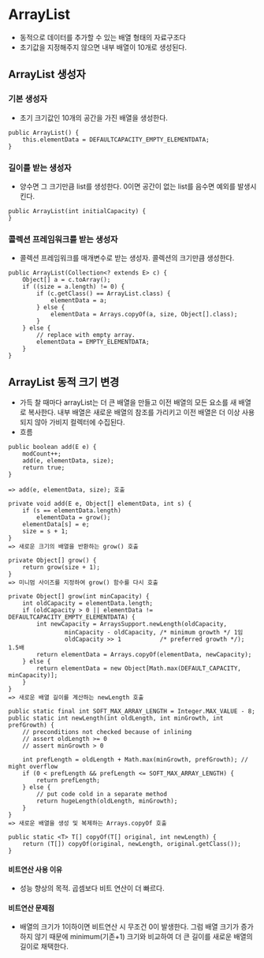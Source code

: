 # ArrayList
- 동적으로 데이터를 추가할 수 있는 배열 형태의 자료구조다
- 초기값을 지정해주지 않으면 내부 배열이 10개로 생성된다.

## ArrayList 생성자
### 기본 생성자
- 초기 크기값인 10개의 공간을 가진 배열을 생성한다.
```
public ArrayList() {
    this.elementData = DEFAULTCAPACITY_EMPTY_ELEMENTDATA;
}
```
### 길이를 받는 생성자
- 양수면 그 크기만큼 list를 생성한다. 0이면 공간이 없는 list를 음수면 예외를 발생시킨다.
```
public ArrayList(int initialCapacity) {
}
```
### 콜렉션 프레임워크를 받는 생성자
- 콜렉션 프레임워크를 매개변수로 받는 생성자. 콜렉션의 크기만큼 생성한다.
```
public ArrayList(Collection<? extends E> c) {
    Object[] a = c.toArray();
    if ((size = a.length) != 0) {
        if (c.getClass() == ArrayList.class) {
            elementData = a;
        } else {
            elementData = Arrays.copyOf(a, size, Object[].class);
        }
    } else {
        // replace with empty array.
        elementData = EMPTY_ELEMENTDATA;
    }
}
```

## ArrayList 동적 크기 변경
- 가득 찰 때마다 arrayList는 더 큰 배열을 만들고 이전 배열의 모든 요소를 새 배열로 복사한다. 내부 배열은 새로운 배열의 참조를 가리키고 이전 배열은 더 이상 사용되지 않아 가비지 컬렉터에 수집된다.
- 흐름
```
public boolean add(E e) {
    modCount++;
    add(e, elementData, size);
    return true;
}

=> add(e, elementData, size); 호출

private void add(E e, Object[] elementData, int s) {
    if (s == elementData.length)
        elementData = grow();
    elementData[s] = e;
    size = s + 1;
}
=> 새로운 크기의 배열을 반환하는 grow() 호출

private Object[] grow() {
    return grow(size + 1);
}
=> 미니멈 사이즈를 지정하여 grow() 함수를 다시 호출

private Object[] grow(int minCapacity) {
    int oldCapacity = elementData.length;
    if (oldCapacity > 0 || elementData != DEFAULTCAPACITY_EMPTY_ELEMENTDATA) {
        int newCapacity = ArraysSupport.newLength(oldCapacity,
                minCapacity - oldCapacity, /* minimum growth */ 1임
                oldCapacity >> 1           /* preferred growth */); 1.5배
        return elementData = Arrays.copyOf(elementData, newCapacity);
    } else {
        return elementData = new Object[Math.max(DEFAULT_CAPACITY, minCapacity)];
    }
}
=> 새로운 배열 길이를 계산하는 newLength 호출

public static final int SOFT_MAX_ARRAY_LENGTH = Integer.MAX_VALUE - 8;
public static int newLength(int oldLength, int minGrowth, int prefGrowth) {
    // preconditions not checked because of inlining
    // assert oldLength >= 0
    // assert minGrowth > 0

    int prefLength = oldLength + Math.max(minGrowth, prefGrowth); // might overflow
    if (0 < prefLength && prefLength <= SOFT_MAX_ARRAY_LENGTH) {
        return prefLength;
    } else {
        // put code cold in a separate method
        return hugeLength(oldLength, minGrowth);
    }
}
=> 새로운 배열을 생성 및 복제하는 Arrays.copyOf 호출

public static <T> T[] copyOf(T[] original, int newLength) {
    return (T[]) copyOf(original, newLength, original.getClass());
}
```

#### 비트연산 사용 이유
- 성능 향상의 목적. 곱셈보다 비트 연산이 더 빠르다.
#### 비트연산 문제점
- 배열의 크기가 1이하이면 비트연산 시 무조건 0이 발생한다. 그럼 배열 크기가 증가하지 않기 때문에 minimum(기존+1) 크기와 비교하여 더 큰 길이를 새로운 배열의 길이로 채택한다.
